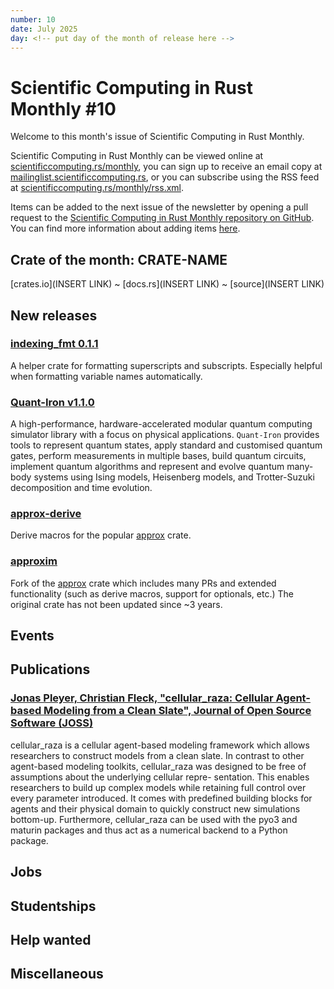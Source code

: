 ```yaml
---
number: 10
date: July 2025
day: <!-- put day of the month of release here -->
---
```


# Scientific Computing in Rust Monthly #10

Welcome to this month's issue of Scientific Computing in Rust Monthly.

<!-- Editor can write a 2-3 sentence introduction here -->

Scientific Computing in Rust Monthly can be viewed online at [scientificcomputing.rs/monthly](https://scientificcomputing.rs/monthly),
you can sign up to receive an email copy at [mailinglist.scientificcomputing.rs](https://mailinglist.scientificcomputing.rs),
or you can subscribe using the RSS feed at [scientificcomputing.rs/monthly/rss.xml](https://scientificcomputing.rs/monthly/rss.xml).

Items can be added to the next issue of the newsletter by opening a pull request to the
[Scientific Computing in Rust Monthly repository on GitHub](https://github.com/rust-scicomp/scientific-computing-in-rust-monthly).
You can find more information about adding items
[here](https://github.com/rust-scicomp/scientific-computing-in-rust-monthly#contributing-an-item).

## Crate of the month: CRATE-NAME
<!--
The crate of the month will be picked by the editor, who will write a brief description of it here.
If you'd like to suggest a crate that we could include here, tell us on the rust-scicomp Zulip chat
(https://rust-scicomp.zulipchat.com/login/).
-->
[crates.io](INSERT LINK) ~ [docs.rs](INSERT LINK) ~ [source](INSERT LINK)

## New releases
<!--
This section can be used to announce new released of libraries. Items should
be sorted in alphabetical order and should use the format:

### [<library name> <release number>](<crates.io link>)
<brief description of the library and its new features in this release>
-->

### [indexing_fmt 0.1.1](https://crates.io/crates/indexing_fmt)
A helper crate for formatting superscripts and subscripts.
Especially helpful when formatting variable names automatically.

### [Quant-Iron v1.1.0](https://crates.io/crates/quant-iron)
A high-performance, hardware-accelerated modular quantum computing simulator library with a focus on physical applications.
`Quant-Iron` provides tools to represent quantum states, apply standard and customised quantum gates, perform measurements in multiple bases, build quantum circuits, 
implement quantum algorithms and represent and evolve quantum many-body systems using Ising models, Heisenberg models, and Trotter-Suzuki decomposition and time evolution.

### [approx-derive](https://github.com/jonaspleyer/approx-derive)
Derive macros for the popular [approx](https://docs.rs/approx/latest/approx/) crate.

### [approxim](https://github.com/jonaspleyer/approxim)
Fork of the [approx](https://docs.rs/approx/latest/approx/) crate which includes many PRs and
extended functionality (such as derive macros, support for optionals, etc.)
The original crate has not been updated since ~3 years.

## Events
<!--
This section can be used to advertise events. Items should be sorted in date order, with
sooner events first, and should use the format:

### [<event name>, <day-day month year>, <location or "held virutally">, <date>](<website URL>)
<brief description of event>
-->

## Publications
<!--
This section can be used to publicise papers, articles and blog posts published about scientific computing in Rust.
Items should be sorted in the alphabetical order of the surname of the first listed author.
Papers posted should use the following format:

### [<authors>, <title>, <journal> <volume>](<DOI>)
<brief description of paper>

Other publications should use the following format:

### [<author>, <title>](<link>)
<brief description>
-->

### [Jonas Pleyer, Christian Fleck, "cellular_raza: Cellular Agent-based Modeling from a Clean Slate", Journal of Open Source Software (JOSS)](10.21105/joss.07723)

cellular_raza is a cellular agent-based modeling framework which allows researchers to
construct models from a clean slate. In contrast to other agent-based modeling toolkits,
cellular_raza was designed to be free of assumptions about the underlying cellular repre-
sentation. This enables researchers to build up complex models while retaining full control
over every parameter introduced. It comes with predefined building blocks for agents and their
physical domain to quickly construct new simulations bottom-up. Furthermore, cellular_raza
can be used with the pyo3 and maturin packages and thus act as a numerical backend to a
Python package.

## Jobs
<!--
This section can be used to advertise jobs that may be of interest. Items should be sorted in the
order in which they are added and should use the format:

### [<job title>, <location>](<more information URL>)
<description of job, including how to apply and deadline>
-->

## Studentships
<!--
This section can be used to advertise studentships (eg PhDs, Master's programmes) that may be of interest.
Items should be sorted in the order in which they are added and should use the format:

### [<title>, <location>](<more information URL>)
<description of studentship, including how to apply and deadline>
-->

## Help wanted
<!--
If you're looking for people to help develop or maintain a project, you can add it here. Items here
should be sorted in alphabetical order by project name and use the format:

### [<library name>](<link to source code repository>)
<brief description of the library and what kind of help you're interested in>
-->

## Miscellaneous
<!--
Any items that do not fit into any other section can be added here.
-->
